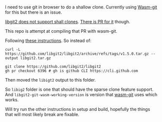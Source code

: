 I need to use git in browser to do a shallow clone. Currently using [Wasm-git](https://github.com/petersalomonsen/wasm-git) for this but there is an issue.

[libgit2 does not support shall clones](https://github.com/libgit2/libgit2/issues/3058). [There is PR for it](https://github.com/libgit2/libgit2/pull/6396) though.

This repo is attempt at compiling that PR with wasm-git.

Following [these instructions](https://github.com/petersalomonsen/wasm-git/blob/master/.github/workflows/main.yml#L24). So instead of:

`curl -L https://github.com/libgit2/libgit2/archive/refs/tags/v1.5.0.tar.gz --output libgit2.tar.gz`

```
git clone https://github.com/libgit2/libgit2
gh pr checkout 6396 # gh is github CLI https://cli.github.com
```

Then moved the `libigt2` output to this folder.

So `libig2` folder is one that should have the sparse clone feature support. And `libgit2-git-wasm-working-version` is version that [wasm-git](https://github.com/petersalomonsen/wasm-git) uses which works.

Will try run the other instructions in setup and build, hopefully the things that will most likely break are fixable.
